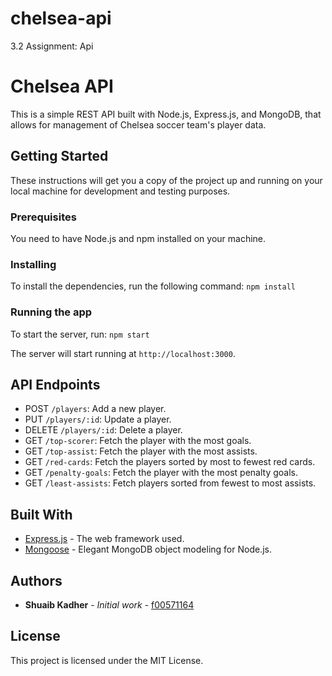 # chelsea-api
3.2 Assignment: Api 

# Chelsea API

This is a simple REST API built with Node.js, Express.js, and MongoDB, that allows for management of Chelsea soccer team's player data.

## Getting Started

These instructions will get you a copy of the project up and running on your local machine for development and testing purposes.

### Prerequisites

You need to have Node.js and npm installed on your machine. 

### Installing

To install the dependencies, run the following command:
`npm install`

### Running the app

To start the server, run:
`npm start`


The server will start running at `http://localhost:3000`.

## API Endpoints

- POST `/players`: Add a new player.
- PUT `/players/:id`: Update a player.
- DELETE `/players/:id`: Delete a player.
- GET `/top-scorer`: Fetch the player with the most goals.
- GET `/top-assist`: Fetch the player with the most assists.
- GET `/red-cards`: Fetch the players sorted by most to fewest red cards.
- GET `/penalty-goals`: Fetch the player with the most penalty goals.
- GET `/least-assists`: Fetch players sorted from fewest to most assists.

## Built With

- [Express.js](https://expressjs.com) - The web framework used.
- [Mongoose](https://mongoosejs.com) - Elegant MongoDB object modeling for Node.js.

## Authors

- **Shuaib Kadher** - *Initial work* - [f00571164](https://github.com/f00571164)

## License

This project is licensed under the MIT License.

